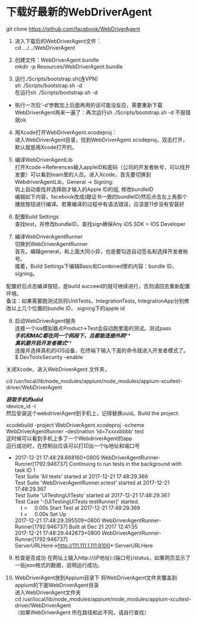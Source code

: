 # 下载好最新的WebDriverAgent
git clone https://github.com/facebook/WebDriverAgent

1. 进入下载后的WebDriverAgent文件：<br>
cd …/…/WebDriverAgent

2. 创建文件：WebDriverAgent.bundle<br>
mkdir -p Resources/WebDriverAgent.bundle

3. 运行./Scripts/bootstrap.sh(连VPN)<br>
sh ./Scripts/bootstrap.sh -d<br>
在运行sh ./Scripts/bootstrap.sh -d <br>

- 执行一次后‘-d’参数加上后面再用的话可能没反应，需要重新下载WebDriverAgent再来一遍了：再次运行sh ./Scripts/bootstrap.sh -d 不报错就ok

4. 用Xcode打开WebDriverAgent.xcodeproj：<br>
进入WebDriverAgent目录，找到WebDriverAgent.xcodeproj，双击打开，默认就是用Xcode打开的。

5. 编译WebDriverAgentLib<br>
打开Xcode->References输入appleID和密码（公司的开发者帐号，可以找开发要）可以看到team里的人员。进入Xcode，首先要切换到WebdriverAgentLib，General -> Signing:<br>
 钩上自动查找并选择刚才输入的Apple ID的组, 修改bundleID<br>
编辑如下内容，facebook改成(跟证书一致的bundleID)然后点击左上角那个播放按钮进行编译。若果编译的过程中有语法错误，应该是11步没有安装好<br>

6. 配置Build Settings<br>
查找test，并修改bundleID，查找sign确保Any iOS SDK = IOS Developer<br>


7. 编译WebDriverAgentRunner<br>
切换到WebDriverAgentRunner<br>
首先，编辑general，和上面大同小异，也是要勾选自动签名和选择开发者帐号。<br>
接着，Build Settings下编辑Basic和Combined里的内容：bundle ID，signing。<br>

配置好后点击编译按钮，是build succeed的就可继续进行，否则请回去重新配置环境。<br>
备注：如果需要跑测试则将UnitTests，IntegrationTests, IntegrationApp分别修改以上几个位置的bundle ID， signing下的apple id

8. 启动WebDriverAgent服务<br>
连接一个ios模拟器点Product->Test会自动跑里面的测试。测试pass<br>
*****手机和MAC都在同一个网段下，且都能连接外网*******<br>
*****真机要开启开发者模式*******<br>
连接并选择真机的iOS设备，在终端下输入下面的命令就进入开发者模式了。
$ DevToolsSecurity –enable<br>

关闭Xcode，进入WebDriverAgent 文件夹，<br>

cd /usr/local/lib/node_modules/appium/node_modules/appium-xcuitest-driver/WebDriverAgent

*****获取手机的udid*****<br>
 idevice_id -l<br>
然后安装这个webdriverAgent到手机上，记得替换uuid。Build the project:<br>

xcodebuild -project WebDriverAgent.xcodeproj -scheme WebDriverAgentRunner -destination 'id=7xxxxbbbb' test <br>
这时候可以看到手机上多了一个WebdriverAgent的app<br>
运行成功时，在控制台应该可以打印出一个Ip地址和端口号<br>

- 2017-12-21 17:48:28.668160+0800 WebDriverAgentRunner-Runner[1792:946737] Continuing to run tests in the background with task ID 1<br>
Test Suite 'All tests' started at 2017-12-21 17:48:29.366<br>
Test Suite 'WebDriverAgentRunner.xctest' started at 2017-12-21 17:48:29.367<br>
Test Suite 'UITestingUITests' started at 2017-12-21 17:48:29.367<br>
Test Case '-[UITestingUITests testRunner]' started.<br>
    t =     0.00s Start Test at 2017-12-21 17:48:29.369<br>
    t =     0.00s Set Up<br>
2017-12-21 17:48:29.395509+0800 WebDriverAgentRunner-Runner[1792:946737] Built at Dec 21 2017 12:41:55<br>
2017-12-21 17:48:29.442673+0800 WebDriverAgentRunner-Runner[1792:946737] <br>ServerURLHere->http://111.111.1.111:8100<-ServerURLHere

9. 检查是否成功
在网址上输入http://(iP地址):(端口号)/status，如果网页显示了一些json格式的数据，说明运行成功。<br>

10. WebDriverAgent放到Appium目录下
将WebDriverAgent文件夹覆盖到appium的下面WebDriverAgent目录<br>
进入WebDriverAgent文件夹<br>
cd /usr/local/lib/node_modules/appium/node_modules/appium-xcuitest-driver/WebDriverAgent<br>
（如果WebDriverAgent 所在路径和此不同，请自行查找）<br>
